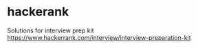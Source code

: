 # hackerank
Solutions for interview prep kit https://www.hackerrank.com/interview/interview-preparation-kit
